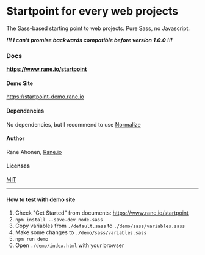 # Startpoint for every web projects

The Sass-based starting point to web projects. Pure Sass, no Javascript.

 ***!!! I can't promise backwards compatible before version 1.0.0 !!!***


### Docs
**https://www.rane.io/startpoint**


#### Demo Site
https://startpoint-demo.rane.io


#### Dependencies
No dependencies, but I recommend to use [Normalize](https://necolas.github.io/normalize.css/)


#### Author
Rane Ahonen, [Rane.io](https://www.rane.io)


#### Licenses
[MIT](https://spdx.org/licenses/MIT.html)

---

#### How to test with demo site

1. Check "Get Started" from documents: https://www.rane.io/startpoint
1. `npm install --save-dev node-sass`
1. Copy variables from `./default.sass` to `./demo/sass/variables.sass`
1. Make some changes to `./demo/sass/variables.sass`
1. `npm run demo`
1. Open `./demo/index.html` with your browser
